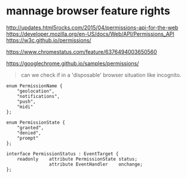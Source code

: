 # mannage browser feature rights

http://updates.html5rocks.com/2015/04/permissions-api-for-the-web
https://developer.mozilla.org/en-US/docs/Web/API/Permissions_API
https://w3c.github.io/permissions/

https://www.chromestatus.com/feature/6376494003650560

https://googlechrome.github.io/samples/permissions/

> can we check if in a 'disposable' browser situation like incognito.

```
enum PermissionName {
    "geolocation",
    "notifications",
    "push",
    "midi"
};

enum PermissionState {
    "granted",
    "denied",
    "prompt"
};

interface PermissionStatus : EventTarget {
    readonly    attribute PermissionState status;
                attribute EventHandler    onchange;
};
```
